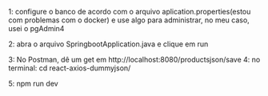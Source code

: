 1: configure o banco de acordo com o arquivo aplication.properties(estou com problemas com o docker) e use algo para administrar, no meu caso, usei o pgAdmin4

2: abra o arquivo SpringbootApplication.java e clique em run

3: No Postman, dê um get em http://localhost:8080/productsjson/save
4: no terminal: cd react-axios-dummyjson/

5: npm run dev
